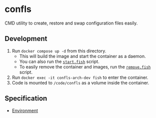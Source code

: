 # confls

CMD utility to create, restore and swap configuration files easily.

## Development

1. Run `docker compose up -d` from this directory.
   - This will build the image and start the container as a daemon.
   - You can also run the [`start.fish`](./start.fish) script.
   - To easily remove the container and images, run the [`remove.fish`](./remove.fish) script.
2. Run `docker exec -it confls-arch-dev fish` to enter the container.
3. Code is mounted to `/code/confls` as a volume inside the container.

## Specification

- [Environment](./specs/environment.md)
